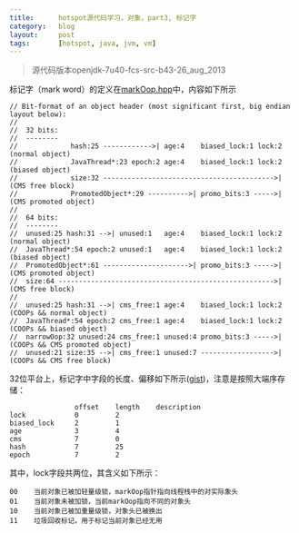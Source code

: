 ```yaml
---
title:      hotspot源代码学习，对象，part3, 标记字
category:   blog
layout:     post
tags:       [hotspot, java, jvm, vm]
---
```


>源代码版本openjdk-7u40-fcs-src-b43-26_aug_2013

标记字（mark word）的定义在[markOop.hpp][1]中，内容如下所示

    // Bit-format of an object header (most significant first, big endian layout below):
    //
    //  32 bits:
    //  --------
    //             hash:25 ------------>| age:4    biased_lock:1 lock:2 (normal object)
    //             JavaThread*:23 epoch:2 age:4    biased_lock:1 lock:2 (biased object)
    //             size:32 ------------------------------------------>| (CMS free block)
    //             PromotedObject*:29 ---------->| promo_bits:3 ----->| (CMS promoted object)
    //
    //  64 bits:
    //  --------
    //  unused:25 hash:31 -->| unused:1   age:4    biased_lock:1 lock:2 (normal object)
    //  JavaThread*:54 epoch:2 unused:1   age:4    biased_lock:1 lock:2 (biased object)
    //  PromotedObject*:61 --------------------->| promo_bits:3 ----->| (CMS promoted object)
    //  size:64 ----------------------------------------------------->| (CMS free block)
    //
    //  unused:25 hash:31 -->| cms_free:1 age:4    biased_lock:1 lock:2 (COOPs && normal object)
    //  JavaThread*:54 epoch:2 cms_free:1 age:4    biased_lock:1 lock:2 (COOPs && biased object)
    //  narrowOop:32 unused:24 cms_free:1 unused:4 promo_bits:3 ----->| (COOPs && CMS promoted object)
    //  unused:21 size:35 -->| cms_free:1 unused:7 ------------------>| (COOPs && CMS free block)

32位平台上，标记字中字段的长度、偏移如下所示([gist][3])，注意是按照大端序存储：

                    offset    length    description
    lock            0         2         
    biased_lock     2         1
    age             3         4
    cms             7         0
    hash            7         25
    epoch           7         2    

其中，lock字段共两位，其含义如下所示：

    00    当前对象已被加轻量级锁，markOop指针指向线程栈中的对实际象头
    01    当前对象未被加锁，当前markOop指向不同的对象头
    10    当前对象已被加重量级锁，对象头已被换出
    11    垃圾回收标记，用于标记当前对象已经无用






[1]:    http://hg.openjdk.java.net/jdk7u/jdk7u/hotspot/file/05fe7a87d149/src/share/vm/oops/markOop.hpp
[2]:    http://hg.openjdk.java.net/jdk7u/jdk7u/hotspot/file/05fe7a87d149/src/share/vm/utilities/globalDefinitions.hpp
[3]:    https://gist.github.com/caoxudong/8567764